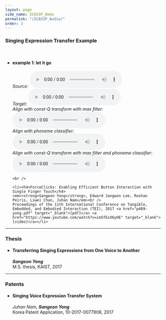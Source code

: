 ```yaml
---
layout: page
side_name: ICASSP_Demo
permalink: "/ICASSP_Audio/"
order: 3
---
```


<h3> Singing Expression Transfer Example </h3><br />
<ul type="square">
	<li><h4>example 1: let it go</h4>
	<em>Source: <audio controls><source src="l-joo.wav" type="audio/wav"></audio></em><br />
	<em>Target: <audio controls><source src="l-byul.wav" type="audio/wav"></audio></em><br />
	<em>Align with const-Q transform with max filter: <audio controls><source src="l-joo-after-constqmax.wav" type="audio/wav"></audio></em><br />
	<em>Align with phoneme classifier: <audio controls><source src="l-joo-after-phone.wav" type="audio/wav"></audio></em><br />
	<em>Align with const-Q transform with max filter and phoneme classifier: <audio controls><source src="l-joo-after-constqmaxphonemax.wav" type="audio/wav"></audio></em>
	</li>

	<br />

	<li><h4>ForceClicks: Enabling Efficient Button Interaction with Single Finger Touch</h4>
	<em><strong>Sangeon Yong</strong>, Edward Jangwon Lee, Roshan Peiris, Liwei Chan, Juhan Nam</em><br />
	Proceedings of the 11th International Conference on Tangible, Embedded, and Embodied Interaction (TEI), 2017 <a href="p489-yong.pdf" target="_blank">[pdf]</a> <a href="https://www.youtube.com/watch?v=im5fEsX6yHE" target="_blank">[video]</a></li>
</ul>

<hr>

<h3> Thesis </h3>
<ul type="square">
	<li><h4>Transferring Singing Expressions from One Voice to Another</h4>
	<em><strong>Sangeon Yong</strong></em><br />
	M.S. thesis, KAIST, 2017</li>
</ul>

<hr>

<h3> Patents </h3>
<ul type="square">
	<li><h4>Singing Voice Expression Transfer System</h4>
	<em>Juhan Nam, <strong>Sangeon Yong</strong></em><br />
	Korea Patent Application, 10-2017-0077908, 2017</li>
</ul>